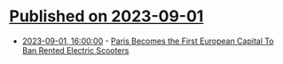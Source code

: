 # [Published on 2023-09-01](index.md)

* [2023-09-01, 16:00:00](https://tech.slashdot.org/story/23/09/01/1551253/paris-becomes-the-first-european-capital-to-ban-rented-electric-scooters?utm_source=rss1.0mainlinkanon&utm_medium=feed) - [Paris Becomes the First European Capital To Ban Rented Electric Scooters](https://tech.slashdot.org/story/23/09/01/1551253/paris-becomes-the-first-european-capital-to-ban-rented-electric-scooters?utm_source=rss1.0mainlinkanon&utm_medium=feed)
